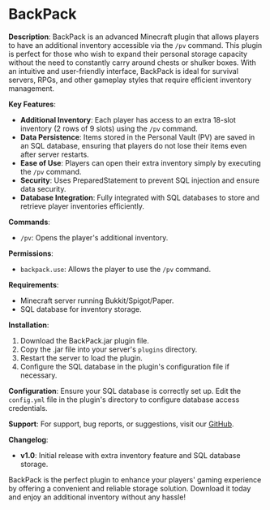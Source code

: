 # BackPack

**Description**:
BackPack is an advanced Minecraft plugin that allows players to have an additional inventory accessible via the `/pv` command. This plugin is perfect for those who wish to expand their personal storage capacity without the need to constantly carry around chests or shulker boxes. With an intuitive and user-friendly interface, BackPack is ideal for survival servers, RPGs, and other gameplay styles that require efficient inventory management.

**Key Features**:
- **Additional Inventory**: Each player has access to an extra 18-slot inventory (2 rows of 9 slots) using the `/pv` command.
- **Data Persistence**: Items stored in the Personal Vault (PV) are saved in an SQL database, ensuring that players do not lose their items even after server restarts.
- **Ease of Use**: Players can open their extra inventory simply by executing the `/pv` command.
- **Security**: Uses PreparedStatement to prevent SQL injection and ensure data security.
- **Database Integration**: Fully integrated with SQL databases to store and retrieve player inventories efficiently.

**Commands**:
- `/pv`: Opens the player's additional inventory.

**Permissions**:
- `backpack.use`: Allows the player to use the `/pv` command.

**Requirements**:
- Minecraft server running Bukkit/Spigot/Paper.
- SQL database for inventory storage.

**Installation**:
1. Download the BackPack.jar plugin file.
2. Copy the .jar file into your server's `plugins` directory.
3. Restart the server to load the plugin.
4. Configure the SQL database in the plugin's configuration file if necessary.

**Configuration**:
Ensure your SQL database is correctly set up. Edit the `config.yml` file in the plugin's directory to configure database access credentials.

**Support**:
For support, bug reports, or suggestions, visit our [GitHub](https://github.com/AndreGiga00/BackPack).

**Changelog**:
- **v1.0**: Initial release with extra inventory feature and SQL database storage.

BackPack is the perfect plugin to enhance your players' gaming experience by offering a convenient and reliable storage solution. Download it today and enjoy an additional inventory without any hassle!
